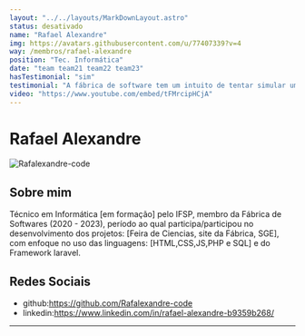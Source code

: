 ```yaml
---
layout: "../../layouts/MarkDownLayout.astro"
status: desativado
name: "Rafael Alexandre"
img: https://avatars.githubusercontent.com/u/77407339?v=4
way: /membros/rafael-alexandre
position: "Tec. Informática"
date: "team team21 team22 team23"
hasTestimonial: "sim"
testimonial: "A fábrica de software tem um intuito de tentar simular um ambiente realista de uma empresa voltada para programação web. Se você gosta da área eu recomendo fortemente que você entre."
video: "https://www.youtube.com/embed/tFMrcipHCjA"
---
```


# Rafael Alexandre

 ![Rafalexandre-code](https://avatars.githubusercontent.com/u/77407339?v=4)

## Sobre mim
Técnico em Informática [em formação] pelo IFSP, membro da Fábrica de Softwares (2020 - 2023), período ao qual participa/participou no desenvolvimento dos projetos: [Feira de Ciencias, site da Fábrica, SGE], com enfoque no uso das linguagens: [HTML,CSS,JS,PHP e SQL] e do Framework laravel.

## Redes Sociais
- github:https://github.com/Rafalexandre-code
- linkedin:https://www.linkedin.com/in/rafael-alexandre-b9359b268/
***